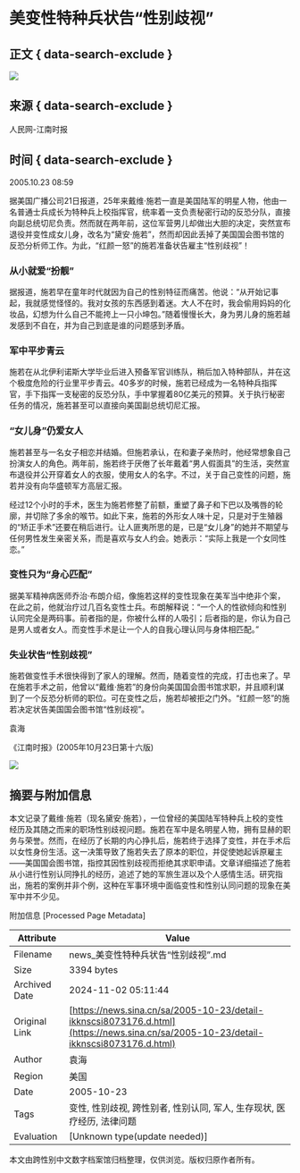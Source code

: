 # 美变性特种兵状告“性别歧视”

## 正文 { data-search-exclude }


![](https://n.sinaimg.cn/default/622af858/20181010/default_avatar.jpg)

## 来源 { data-search-exclude }
人民网-江南时报

## 时间 { data-search-exclude }
2005.10.23 08:59

据美国广播公司21日报道，25年来戴维·施若一直是美国陆军的明星人物，他由一名普通士兵成长为特种兵上校指挥官，统率着一支负责秘密行动的反恐分队，直接向副总统切尼负责。然而就在两年前，这位军营男儿却做出大胆的决定，突然宣布退役并变性成女儿身，改名为“黛安·施若”，然而却因此丢掉了美国国会图书馆的反恐分析师工作。为此，“红颜一怒”的施若准备状告雇主“性别歧视”！

### 从小就爱“扮靓”

据报道，施若早在童年时代就因为自己的性别特征而痛苦。他说：“从开始记事起，我就感觉怪怪的。我对女孩的东西感到着迷。大人不在时，我会偷用妈妈的化妆品，幻想为什么自己不能挎上一只小坤包。”随着慢慢长大，身为男儿身的施若越发感到不自在，并为自己到底是谁的问题感到矛盾。

### 军中平步青云

施若在从北伊利诺斯大学毕业后进入预备军官训练队，稍后加入特种部队，并在这个极度危险的行业里平步青云。40多岁的时候，施若已经成为一名特种兵指挥官，手下指挥一支秘密的反恐分队，手中掌握着80亿美元的预算。关于执行秘密任务的情况，施若甚至可以直接向美国副总统切尼汇报。

### “女儿身”仍爱女人

施若甚至与一名女子相恋并结婚。但施若承认，在和妻子亲热时，他经常想象自己扮演女人的角色。两年前，施若终于厌倦了长年戴着“男人假面具”的生活，突然宣布退役并公开穿着女人的衣服，使用女人的名字。不过，关于自己变性的问题，施若并没有向华盛顿军方高层汇报。

经过12个小时的手术，医生为施若修整了前额，重塑了鼻子和下巴以及嘴唇的轮廓，并切除了多余的喉节。如此下来，施若的外形女人味十足，只是对于生殖器的“矫正手术”还要在稍后进行。让人匪夷所思的是，已是“女儿身”的她并不期望与任何男性发生亲密关系，而是喜欢与女人约会。她表示：“实际上我是一个女同性恋。”

### 变性只为“身心匹配”

据美军精神病医师乔治·布朗介绍，像施若这样的变性现象在美军当中绝非个案，在此之前，他就治疗过几百名变性士兵。布朗解释说：“一个人的性欲倾向和性别认同完全是两码事。前者指的是，你被什么样的人吸引；后者指的是，你认为自己是男人或者女人。而变性手术是让一个人的自我心理认同与身体相匹配。”

### 失业状告“性别歧视”

施若做变性手术很快得到了家人的理解。然而，随着变性的完成，打击也来了。早在施若手术之前，他曾以“戴维·施若”的身份向美国国会图书馆求职，并且顺利谋到了一个反恐分析师的职位。可在变性之后，施若却被拒之门外。“红颜一怒”的施若决定状告美国国会图书馆“性别歧视”。

袁海

《江南时报》(2005年10月23日第十六版)

![](https://n.sinaimg.cn/default/2fb77759/20151125/320X320.png)

## 摘要与附加信息

<!-- tcd_abstract -->
本文记录了戴维·施若（现名黛安·施若），一位曾经的美国陆军特种兵上校的变性经历及其随之而来的职场性别歧视问题。施若在军中是名明星人物，拥有显赫的职务与荣誉。然而，在经历了长期的内心挣扎后，施若终于选择了变性，并在手术后以女性身份生活。这一决策导致了施若失去了原本的职位，并促使她起诉原雇主——美国国会图书馆，指控其因性别歧视而拒绝其求职申请。文章详细描述了施若从小进行性别认同挣扎的经历，追述了她的军旅生涯以及个人感情生活。研究指出，施若的案例并非个例，这种在军事环境中面临变性和性别认同问题的现象在美军中并不少见。
<!-- tcd_abstract_end -->

附加信息 [Processed Page Metadata]

| Attribute       | Value                                  |
|-----------------|----------------------------------------|
| Filename        | news_美变性特种兵状告“性别歧视”.md                             |
| Size            | 3394 bytes                           |
| Archived Date   | 2024-11-02 05:11:44                             |
| Original Link   | [https://news.sina.cn/sa/2005-10-23/detail-ikknscsi8073176.d.html](https://news.sina.cn/sa/2005-10-23/detail-ikknscsi8073176.d.html)                       |
| Author          | 袁海                               |
| Region          | 美国                               |
| Date            | 2005-10-23                                 |
| Tags            | 变性, 性别歧视, 跨性别者, 性别认同, 军人, 生存现状, 医疗经历, 法律问题                                 |
| Evaluation            | [Unknown type(update needed)]                                 |
<!-- tcd_table_end -->

本文由跨性别中文数字档案馆归档整理，仅供浏览。版权归原作者所有。
